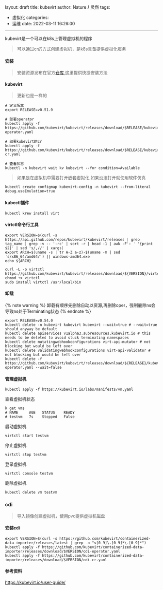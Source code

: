 layout: draft
title: kubevirt
author: Nature丿灵然
tags:
  - 虚拟化
categories:
  - 运维
date: 2022-03-11 16:26:00
---
kubevirt是一个可以在k8s上管理虚拟机的程序

<!--more-->

> 可以通过cr的方式创建虚拟机，是k8s具备提供虚拟化服务

#### 安装

> 安装资源发布在官方[仓库](https://github.com/kubevirt/kubevirt/releases),这里提供快捷安装方法

#### kubevirt

> 更新也是一样的

```sehll
# 定义版本
export RELEASE=v0.51.0

# 部署operator
kubectl apply -f https://github.com/kubevirt/kubevirt/releases/download/$RELEASE/kubevirt-operator.yaml

# 部署kubevirt的cr
kubectl apply -f https://github.com/kubevirt/kubevirt/releases/download/$RELEASE/kubevirt-cr.yaml

# 查看状态
kubectl -n kubevirt wait kv kubevirt --for condition=Available
```

> 如果是在虚拟机中需要打开嵌套虚拟化,如果没法打开就使用软件仿真

```shlle
kubectl create configmap kubevirt-config -n kubevirt --from-literal debug.useEmulation=true
```

#### kubectl插件

```shell
kubectl krew install virt
```

#### virtctl命令行工具

```shell
export VERSION=$(curl -s https://api.github.com/repos/kubevirt/kubevirt/releases | grep tag_name | grep -v -- '-rc' | sort -r | head -1 | awk -F': ' '{print $2}' | sed 's/,//' | xargs)
export ARCH=$(uname -s | tr A-Z a-z)-$(uname -m | sed 's/x86_64/amd64/') || windows-amd64.exe
echo ${ARCH}

curl -L -o virtctl https://github.com/kubevirt/kubevirt/releases/download/${VERSION}/virtctl-${VERSION}-${ARCH}
chmod +x virtctl
sudo install virtctl /usr/local/bin
```

#### 卸载

{% note warning %}
卸载有顺序先删除自动以资源,再删除oper，强制删除ns会导致ns处于Terminating状态
{% endnote %}

```shell
export RELEASE=v0.54.0
kubectl delete -n kubevirt kubevirt kubevirt --wait=true # --wait=true should anyway be default
kubectl delete apiservices v1alpha3.subresources.kubevirt.io # this needs to be deleted to avoid stuck terminating namespaces
kubectl delete mutatingwebhookconfigurations virt-api-mutator # not blocking but would be left over
kubectl delete validatingwebhookconfigurations virt-api-validator # not blocking but would be left over
kubectl delete -f https://github.com/kubevirt/kubevirt/releases/download/${RELEASE}/kubevirt-operator.yaml --wait=false
```

#### 管理虚拟机

```shell
kubectl apply -f https://kubevirt.io/labs/manifests/vm.yaml
```

查看虚拟机状态

```shell
k get vms                                                  
# NAME     AGE   STATUS    READY
# testvm   7s    Stopped   False
```

启动虚拟机

```shell
virtctl start testvm
```

停止虚拟机

```shell
virtctl stop testvm
```

登录虚拟机

```shell
virtctl console testvm
```

删除虚拟机

```shell
kubectl delete vm testvm
```

### cdi

> 导入镜像创建虚拟机，使用pvc提供虚拟机磁盘

#### 安装cdi

```shell
export VERSION=$(curl -s https://github.com/kubevirt/containerized-data-importer/releases/latest | grep -o "v[0-9]\.[0-9]*\.[0-9]*")
kubectl apply -f https://github.com/kubevirt/containerized-data-importer/releases/download/$VERSION/cdi-operator.yaml
kubectl apply -f https://github.com/kubevirt/containerized-data-importer/releases/download/$VERSION/cdi-cr.yaml
```

#### 参考资料

<https://kubevirt.io/user-guide/>
